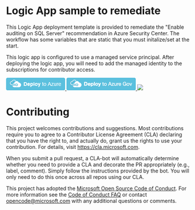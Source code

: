 # Logic App sample to remediate

This Logic App deployment template is provided to remediate the "Enable auditing on SQL Server" 
recommendation in Azure Security Center.  The workflow has some variables that are static that
you must initalize/set at the start.

This logic app is configured to use a managed service principal.  After deploying the logic app, you will
need to add the managed identity to the subscriptions for contributor access.

<a href="https://portal.azure.com/#create/Microsoft.Template/uri/https://raw.githubusercontent.com/Azure/Azure-Security-Center/master/Secure%20Score/Enable%20auditing%20for%20the%20SQL%20server/Logic%20App/azuredeploy.json" target="_blank">
    <img src="https://raw.githubusercontent.com/Azure/azure-quickstart-templates/master/1-CONTRIBUTION-GUIDE/images/deploytoazure.png"/>
</a>
<a href="https://portal.azure.us/#create/Microsoft.Template/uri/https://raw.githubusercontent.com/Azure/Azure-Security-Center/master/Secure%20Score/Enable%20auditing%20for%20the%20SQL%20server/Logic%20App/azuredeploy.json" target="_blank">
<img src="https://raw.githubusercontent.com/Azure/azure-quickstart-templates/master/1-CONTRIBUTION-GUIDE/images/deploytoazuregov.png"
</a>
<a href="http://armviz.io/#/?load=https%3A%2F%2Fraw.githubusercontent.com%2FAzure%2FAzure-Security-Center%2Fmaster%2FSecure%20Score%2FRequire%20secure%20transfer%20to%20storage%20account%2FLogic%20App%2Fazuredeploy.json" target="_blank">
    <img src="http://armviz.io/visualizebutton.png"/>
</a>

# Contributing

This project welcomes contributions and suggestions.  Most contributions require you to agree to a
Contributor License Agreement (CLA) declaring that you have the right to, and actually do, grant us
the rights to use your contribution. For details, visit https://cla.microsoft.com.

When you submit a pull request, a CLA-bot will automatically determine whether you need to provide
a CLA and decorate the PR appropriately (e.g., label, comment). Simply follow the instructions
provided by the bot. You will only need to do this once across all repos using our CLA.

This project has adopted the [Microsoft Open Source Code of Conduct](https://opensource.microsoft.com/codeofconduct/).
For more information see the [Code of Conduct FAQ](https://opensource.microsoft.com/codeofconduct/faq/) or
contact [opencode@microsoft.com](mailto:opencode@microsoft.com) with any additional questions or comments.
